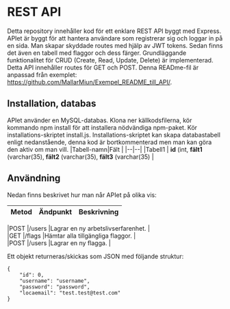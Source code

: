 # REST API 
Detta repository innehåller kod för ett enklare REST API byggt med Express. APIet är byggt för att hantera användare som registrerar sig och loggar in på en sida. Man skapar skyddade routes med hjälp av JWT tokens. Sedan finns det även en tabell med flaggor och dess färger.
Grundläggande funktionalitet för CRUD (Create, Read, Update, Delete) är implementerad. Detta API innehåller routes för GET och POST. Denna READme-fil är anpassad från exemplet: https://github.com/MallarMiun/Exempel_README_till_API/. 


## Installation, databas
APIet använder en MySQL-databas.
Klona ner källkodsfilerna, kör kommando npm install för att installera nödvändiga npm-paket. Kör installations-skriptet install.js. 
Installations-skriptet kan skapa databastabell enligt nedanstående, denna kod är bortkommenterad men man kan göra den aktiv om man vill.
|Tabell-namn|Fält  |
|--|--|
|Tabell1  | **id** (int, **fält1** (varchar(35), **fält2** (varchar(35),  **fält3** (varchar(35) |

## Användning
Nedan finns beskrivet hur man når APIet på olika vis:

|Metod  |Ändpunkt     |Beskrivning                                                                           |
|-------|-------------|--------------------------------------------------------------------------------------|

|POST   |/users    |Lagrar en ny arbetslivserfarenhet.   |    
|GET    |/flags    |Hämtar alla tillgängliga flaggor.     |                                  
|POST   |/users    |Lagrar en ny flagga.      |                                        
                                    

Ett objekt returneras/skickas som JSON med följande struktur:
```
{
    "id": 0,
    "username": "username",
    "password": "password",
    "locaemail": "test.test@test.com"
}
```

